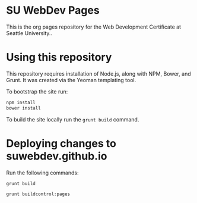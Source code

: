 # SU WebDev Pages

This is the org pages repository for the Web Development Certificate at Seattle University..

Using this repository
=====================
This repository requires installation of Node.js, along with NPM, Bower, and Grunt. It was created via the Yeoman templating tool.

To bootstrap the site run:

```bash
npm install
bower install
```

To build the site locally run the ``grunt build`` command.


Deploying changes to suwebdev.github.io
=====================================
Run the following commands:

```
grunt build

grunt buildcontrol:pages
```